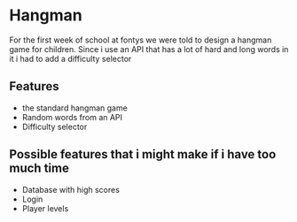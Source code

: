 # Hangman
For the first week of school at fontys we were told to design a hangman game for children. Since i use an API that has a lot of hard and long words in it i had to add a difficulty selector  
## Features
- the standard hangman game
- Random words from an API
- Difficulty selector

## Possible features that i might make if i have too much time
- Database with high scores
- Login
- Player levels
